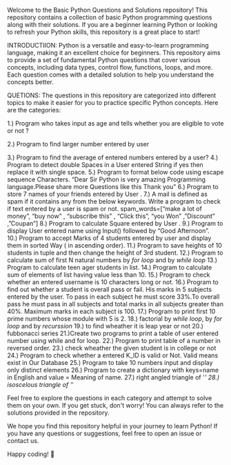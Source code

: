 Welcome to the Basic Python Questions and Solutions repository! This repository contains a collection of basic Python programming questions along with their solutions. If you are a beginner learning Python or looking to refresh your Python skills, this repository is a great place to start!

INTRODUCTIION:
Python is a versatile and easy-to-learn programming language, making it an excellent choice for beginners. This repository aims to provide a set of fundamental Python questions that cover various concepts, including data types, control flow, functions, loops, and more. Each question comes with a detailed solution to help you understand the concepts better.

QUETIONS:
The questions in this repository are categorized into different topics to make it easier for you to practice specific Python concepts. Here are the categories:

1.) Program who takes input as age and tells whether you are eligible to vote or not ?

2.) Program to find larger number entered by user

3.) Program to find the average of entered numbers entered by a user?
4.) Program to detect double Spaces in a User entered String if yes then replace it with single space.
5.) Program to format below code using escape sequence Characters.
   “Dear Sir Python is very amazing Programming language.Please share more Questions like this Thank you”
6.) Program to store 7 names of your friends entered by User .
7.) A mail is defined as spam if it contains any from the below keywords. Write a program to check if text entered by a user is spam or not.
     spam_words=[“make a lot of money”, “buy now” , “subscribe this” , “Click this”, “you Won” ,”Discount” ,”Coupan”]
8.)  Program to calculate Square entered by User .
9.) Program to display User entered name using Input() followed by “Good Afternoon”.    
10.) Program to accept Marks of 4 students entered by user and display them in sorted Way ( in ascending order).
11.) Program to save heights of 10 students in tuple and then change the height of 3rd student.
12.) Program to calculate sum of first N natural numbers by *for loop* and by *while loop*
13.) Program to calculate teen ager students in list.
14.) Program to calculate sum of elements of list having value less than 10.
15.) Program to check whether an entered username is 10 characters long or not.
16.) Program to find out whether a student is overall pass or fail. His marks in 5 subjects entered by the user.
     To pass in each subject he must score 33%.To overall pass he must pass in all subjects and total marks in all subjects greater than 40%.
     Maximum marks in each subject is 100.
17.) Program to print first 10 prime numbers whose module with 5 is 2.
18.) factorial by *while  loop*, by *for loop* and by *recurssion*
19.) to find wheather it is leap year or not
20.) fubbonacci  series 
21.)Create two programs to print a table of user entered number using while and for loop.
22.) Program to print table of a number in reversed order.
23.) check wheather the given student is in college or not
24.) Program to check whether a entered K_ID is valid or Not. Valid means exist in Our Database
25.) Program to take 10 numbers input and display only distinct elements
26.) Program to create a dictionary with keys=name in English and value = Meaning of name.
27.) right angled triangle of '*'
28.) isoscelous triangle of '*'

Feel free to explore the questions in each category and attempt to solve them on your own. If you get stuck, don't worry! You can always refer to the solutions provided in the repository.

We hope you find this repository helpful in your journey to learn Python! If you have any questions or suggestions, feel free to open an issue or contact us.

Happy coding! :snake:

